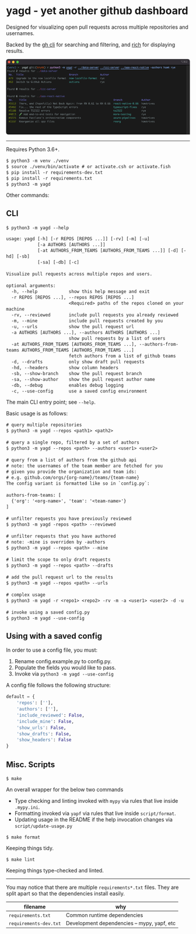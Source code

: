 # yagd - yet another github dashboard

Designed for visualizing open pull requests across multiple repositories and usernames.

Backed by the [gh cli] for searching and filtering, and [rich] for displaying results.

![screenshot of yagd output](./images/screenshot.png)

---

Requires Python 3.6+.

```shell script
$ python3 -m venv ./venv
$ source ./venv/bin/activate # or activate.csh or activate.fish
$ pip install -r requirements-dev.txt
$ pip install -r requirements.txt
$ python3 -m yagd
```

Other commands:

## CLI

```shell script
$ python3 -m yagd --help
```

<!--- START USAGE -->
```shell script
usage: yagd [-h] [-r REPOS [REPOS ...]] [-rv] [-m] [-u]
            [-a AUTHORS [AUTHORS ...]]
            [-at AUTHORS_FROM_TEAMS [AUTHORS_FROM_TEAMS ...]] [-d] [-hd] [-sb]
            [-sa] [-db] [-c]

Visualize pull requests across multiple repos and users.

optional arguments:
  -h, --help            show this help message and exit
  -r REPOS [REPOS ...], --repos REPOS [REPOS ...]
                        <Required> paths of the repos cloned on your machine
  -rv, --reviewed       include pull requests you already reviewed
  -m, --mine            include pull requests created by you
  -u, --urls            show the pull request url
  -a AUTHORS [AUTHORS ...], --authors AUTHORS [AUTHORS ...]
                        show pull requests by a list of users
  -at AUTHORS_FROM_TEAMS [AUTHORS_FROM_TEAMS ...], --authors-from-teams AUTHORS_FROM_TEAMS [AUTHORS_FROM_TEAMS ...]
                        fetch authors from a list of github teams
  -d, --drafts          only show draft pull requests
  -hd, --headers        show column headers
  -sb, --show-branch    show the pull request branch
  -sa, --show-author    show the pull request author name
  -db, --debug          enables debug logging
  -c, --use-config      use a saved config environment
```
<!--- END USAGE -->

The main CLI entry point; see `--help`.

Basic usage is as follows:

```shell script
# query multiple repositories
$ python3 -m yagd --repos <path1> <path2>

# query a single repo, filtered by a set of authors
$ python3 -m yagd --repos <path> --authors <user1> <user2>

# query from a list of authors from the github api
# note: the usernames of the team member are fetched for you
# given you provide the organization and team ids:
# e.g. github.com/orgs/{org-name}/teams/{team-name}
The config variant is formatted like so in `config.py`:

authors-from-teams: [
  {'org': '<org-name>', 'team': '<team-name>'}
]

# unfilter requests you have previously reviewed
$ python3 -m yagd -repos <path> --reviewed

# unfilter requests that you have authored
# note: -mine is overriden by -authors
$ python3 -m yagd --repos <path> --mine

# limit the scope to only draft requests
$ python3 -m yagd --repos <path> --drafts

# add the pull request url to the results
$ python3 -m yagd --repos <path> --urls

# complex usage
$ python3 -m yagd -r <repo1> <repo2> -rv -m -a <user1> <user2> -d -u

# invoke using a saved config.py
$ python3 -m yagd --use-config
```

## Using with a saved config

In order to use a config file, you must:

1. Rename config.example.py to config.py.
2. Populate the fields you would like to pass.
3. Invoke via `python3 -m yagd --use-config`

A config file follows the following structure:

```py
default = {
    'repos': [''],
    'authors': [''],
    'include_reviewed': False,
    'include_mine': False,
    'show_urls': False,
    'show_drafts': False,
    'show_headers': False
}
```

## Misc. Scripts

```shell script
$ make
```

An overall wrapper for the below two commands
* Type checking and linting invoked with `mypy` via rules that live inside `.mypy.ini`.
* Formatting invoked via `yapf` via rules that live inside `script/format`.
* Updating usage in the README if the help invocation changes via `script/update-usage.py`

```shell script
$ make format
```

Keeping things tidy.

```shell script
$ make lint
```

Keeping things type-checked and linted.

---

You may notice that there are multiple `requirements*.txt` files. They are split apart so that the dependencies install easily.

| filename                  | why                                          |
| ------------------------- | -------------------------------------------- |
| `requirements.txt`        | Common runtime dependencies                  |
| `requirements-dev.txt`    | Development dependencies – mypy, yapf, etc   |

[gh cli]: https://cli.github.com
[rich]: https://github.com/Textualize/rich
